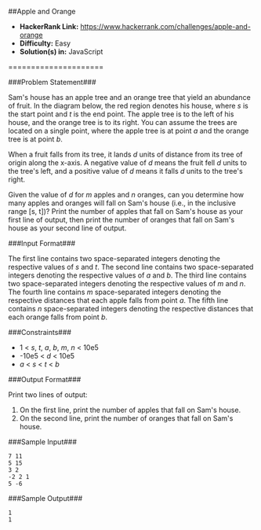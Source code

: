 ##Apple and Orange

* __HackerRank Link:__ https://www.hackerrank.com/challenges/apple-and-orange
* __Difficulty:__ Easy
* __Solution(s) in:__ JavaScript

=====================

###Problem Statement###

Sam's house has an apple tree and an orange tree that yield an abundance of fruit. In the diagram below, the red region denotes his house, where _s_ is the start point and _t_ is the end point. The apple tree is to the left of his house, and the orange tree is to its right. You can assume the trees are located on a single point, where the apple tree is at point _a_ and the orange tree is at point _b_.

When a fruit falls from its tree, it lands _d_ units of distance from its tree of origin along the x-axis. A negative value of _d_ means the fruit fell _d_ units to the tree's left, and a positive value of _d_ means it falls _d_ units to the tree's right.

Given the value of _d_ for _m_ apples and _n_ oranges, can you determine how many apples and oranges will fall on Sam's house (i.e., in the inclusive range [s, t])? Print the number of apples that fall on Sam's house as your first line of output, then print the number of oranges that fall on Sam's house as your second line of output.

###Input Format###

The first line contains two space-separated integers denoting the respective values of _s_ and _t_. 
The second line contains two space-separated integers denoting the respective values of _a_ and _b_. 
The third line contains two space-separated integers denoting the respective values of _m_ and _n_. 
The fourth line contains _m_ space-separated integers denoting the respective distances that each apple falls from point _a_. 
The fifth line contains _n_ space-separated integers denoting the respective distances that each orange falls from point _b_.

###Constraints###

* 1 < _s_, _t_, _a_, _b_, _m_, _n_ < 10e5
* -10e5 < _d_ < 10e5
* _a_ < _s_ < _t_ < _b_

###Output Format###

Print two lines of output:

1. On the first line, print the number of apples that fall on Sam's house.
2. On the second line, print the number of oranges that fall on Sam's house.

###Sample Input###

```
7 11
5 15
3 2
-2 2 1
5 -6
```

###Sample Output###

```
1
1
```
